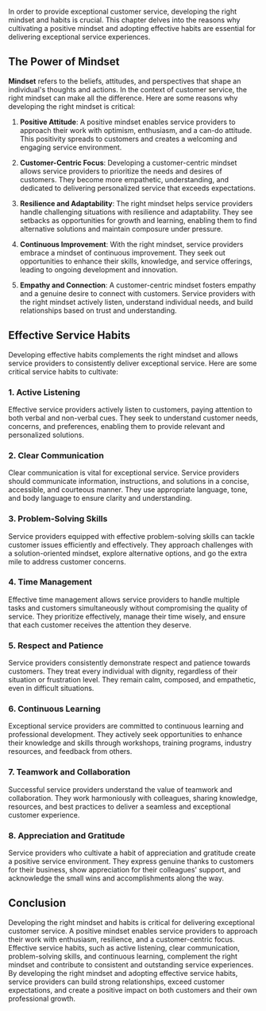 
In order to provide exceptional customer service, developing the right mindset and habits is crucial. This chapter delves into the reasons why cultivating a positive mindset and adopting effective habits are essential for delivering exceptional service experiences.

**The Power of Mindset**
------------------------

**Mindset** refers to the beliefs, attitudes, and perspectives that shape an individual's thoughts and actions. In the context of customer service, the right mindset can make all the difference. Here are some reasons why developing the right mindset is critical:

1. **Positive Attitude**: A positive mindset enables service providers to approach their work with optimism, enthusiasm, and a can-do attitude. This positivity spreads to customers and creates a welcoming and engaging service environment.

2. **Customer-Centric Focus**: Developing a customer-centric mindset allows service providers to prioritize the needs and desires of customers. They become more empathetic, understanding, and dedicated to delivering personalized service that exceeds expectations.

3. **Resilience and Adaptability**: The right mindset helps service providers handle challenging situations with resilience and adaptability. They see setbacks as opportunities for growth and learning, enabling them to find alternative solutions and maintain composure under pressure.

4. **Continuous Improvement**: With the right mindset, service providers embrace a mindset of continuous improvement. They seek out opportunities to enhance their skills, knowledge, and service offerings, leading to ongoing development and innovation.

5. **Empathy and Connection**: A customer-centric mindset fosters empathy and a genuine desire to connect with customers. Service providers with the right mindset actively listen, understand individual needs, and build relationships based on trust and understanding.

**Effective Service Habits**
----------------------------

Developing effective habits complements the right mindset and allows service providers to consistently deliver exceptional service. Here are some critical service habits to cultivate:

### 1. **Active Listening**

Effective service providers actively listen to customers, paying attention to both verbal and non-verbal cues. They seek to understand customer needs, concerns, and preferences, enabling them to provide relevant and personalized solutions.

### 2. **Clear Communication**

Clear communication is vital for exceptional service. Service providers should communicate information, instructions, and solutions in a concise, accessible, and courteous manner. They use appropriate language, tone, and body language to ensure clarity and understanding.

### 3. **Problem-Solving Skills**

Service providers equipped with effective problem-solving skills can tackle customer issues efficiently and effectively. They approach challenges with a solution-oriented mindset, explore alternative options, and go the extra mile to address customer concerns.

### 4. **Time Management**

Effective time management allows service providers to handle multiple tasks and customers simultaneously without compromising the quality of service. They prioritize effectively, manage their time wisely, and ensure that each customer receives the attention they deserve.

### 5. **Respect and Patience**

Service providers consistently demonstrate respect and patience towards customers. They treat every individual with dignity, regardless of their situation or frustration level. They remain calm, composed, and empathetic, even in difficult situations.

### 6. **Continuous Learning**

Exceptional service providers are committed to continuous learning and professional development. They actively seek opportunities to enhance their knowledge and skills through workshops, training programs, industry resources, and feedback from others.

### 7. **Teamwork and Collaboration**

Successful service providers understand the value of teamwork and collaboration. They work harmoniously with colleagues, sharing knowledge, resources, and best practices to deliver a seamless and exceptional customer experience.

### 8. **Appreciation and Gratitude**

Service providers who cultivate a habit of appreciation and gratitude create a positive service environment. They express genuine thanks to customers for their business, show appreciation for their colleagues' support, and acknowledge the small wins and accomplishments along the way.

**Conclusion**
--------------

Developing the right mindset and habits is critical for delivering exceptional customer service. A positive mindset enables service providers to approach their work with enthusiasm, resilience, and a customer-centric focus. Effective service habits, such as active listening, clear communication, problem-solving skills, and continuous learning, complement the right mindset and contribute to consistent and outstanding service experiences. By developing the right mindset and adopting effective service habits, service providers can build strong relationships, exceed customer expectations, and create a positive impact on both customers and their own professional growth.
